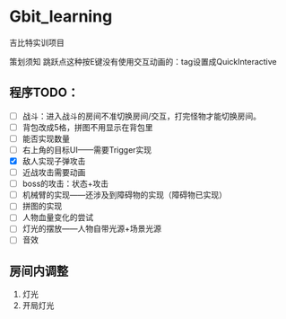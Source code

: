 # Gbit_learning
吉比特实训项目

策划须知
跳跃点这种按E键没有使用交互动画的：tag设置成QuickInteractive

## 程序TODO：
- [ ] 战斗：进入战斗的房间不准切换房间/交互，打完怪物才能切换房间。
- [ ] 背包改成5格，拼图不用显示在背包里
- [ ] 能否实现数量
- [ ] 右上角的目标UI——需要Trigger实现
- [x] 敌人实现子弹攻击
- [ ] 近战攻击需要动画
- [ ] boss的攻击：状态+攻击
- [ ] 机械臂的实现——还涉及到障碍物的实现（障碍物已实现）
- [ ] 拼图的实现
- [ ] 人物血量变化的尝试
- [ ] 灯光的摆放——人物自带光源+场景光源
- [ ] 音效

## 房间内调整
1. 灯光
2. 开局灯光